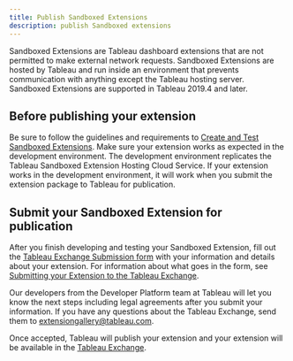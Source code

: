 ```yaml
---
title: Publish Sandboxed Extensions
description: publish Sandboxed extensions
---
```


Sandboxed Extensions are Tableau dashboard extensions that are not permitted to make external network requests. Sandboxed Extensions are hosted by Tableau and run inside an environment that prevents communication with anything except the Tableau hosting server. Sandboxed Extensions are supported in Tableau 2019.4 and later.

## Before publishing your extension

Be sure to follow the guidelines and requirements to [Create and Test Sandboxed Extensions](../security/trex_sandbox_test). Make sure your extension works as expected in the development environment. The development environment replicates the Tableau Sandboxed Extension Hosting Cloud Service. If your extension works in the development environment, it will work when you submit the extension package to Tableau for publication.


## Submit your Sandboxed Extension for publication

After you finish developing and testing your Sandboxed Extension, fill out the [Tableau Exchange Submission form](https://tabsoft.co/gallerysubmit) with your information and details about your extension.
For information about what goes in the form, see [Submitting your Extension to the Tableau Exchange](../ux_extension_gallery).

Our developers from the Developer Platform team at Tableau will let you know the next steps including legal agreements after you submit your information. If you have any questions about the Tableau Exchange, send them to [extensiongallery@tableau.com](mailto:extensiongallery@tableau.com).

Once accepted, Tableau will publish your extension and your extension will be available in the [Tableau Exchange](https://extensiongallery.tableau.com/).  




